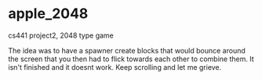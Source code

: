 # apple_2048
cs441 project2, 2048 type game


The idea was to have a spawner create blocks that would bounce around the screen that you then had to flick towards each other to combine them. It isn't finished and it doesnt work. Keep scrolling and let me grieve.
